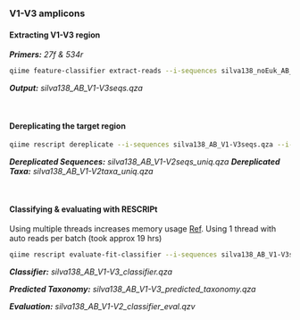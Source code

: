 ### V1-V3 amplicons
#### Extracting V1-V3 region
_**Primers:** 27f & 534r_
```bash
qiime feature-classifier extract-reads --i-sequences silva138_noEuk_AB_seqs_uniq.qza --p-f-primer AGAGTTTGATCMTGGCTCAG --p-r-primer ATTACCGCGGCTGCTGG --p-n-jobs 12 --o-reads silva138_AB_V1-V3seqs.qza
```
_**Output:** silva138_AB_V1-V3seqs.qza_

<br>

#### Dereplicating the target region
```bash
qiime rescript dereplicate --i-sequences silva138_AB_V1-V3seqs.qza --i-taxa silva138_noEuk_AB_tax_uniq.qza --o-dereplicated-sequences silva138_AB_V1-V3seqs_uniq.qza --o-dereplicated-taxa silva138_AB_V1-V3taxa_uniq.qza
```
_**Dereplicated Sequences:** silva138_AB_V1-V2seqs_uniq.qza_
_**Dereplicated Taxa:** silva138_AB_V1-V2taxa_uniq.qza_

<br>

#### Classifying & evaluating with RESCRIPt
Using multiple threads increases memory usage [Ref](https://forum.qiime2.org/t/memoryerror-when-running-feature-classifer-with-pre-trained-classifier/566/3). Using 1 thread with auto reads per batch (took approx 19 hrs)
```bash
qiime rescript evaluate-fit-classifier --i-sequences silva138_AB_V1-V3seqs_uniq.qza --i-taxonomy silva138_AB_V1-V3taxa_uniq.qza --o-classifier silva138_AB_V1-V3_classifier.qza --o-observed-taxonomy silva138_AB_V1-V3_predicted_taxonomy.qza --o-evaluation silva138_AB_V1-V3_classifier_eval.qzv
```
_**Classifier:** silva138_AB_V1-V3_classifier.qza_

_**Predicted Taxonomy:** silva138_AB_V1-V3_predicted_taxonomy.qza_

_**Evaluation:** silva138_AB_V1-V2_classifier_eval.qzv_
